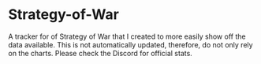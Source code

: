 # Strategy-of-War
A tracker for of Strategy of War that I created to more easily show off the data available.
This is not automatically updated, therefore, do not only rely on the charts. 
Please check the Discord for official stats.

